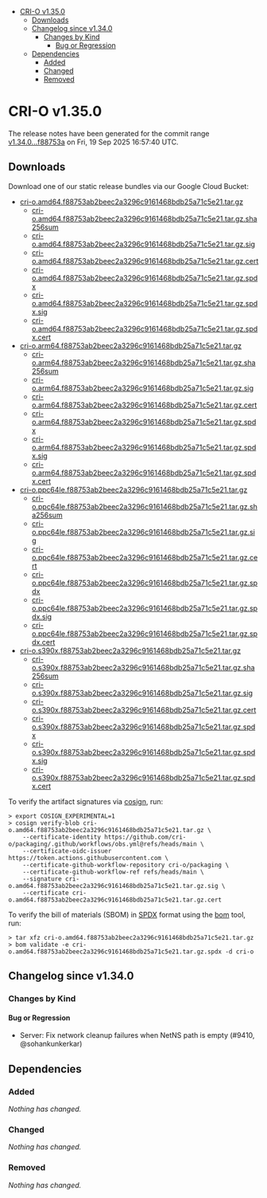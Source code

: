 - [CRI-O v1.35.0](#cri-o-v1350)
  - [Downloads](#downloads)
  - [Changelog since v1.34.0](#changelog-since-v1340)
    - [Changes by Kind](#changes-by-kind)
      - [Bug or Regression](#bug-or-regression)
  - [Dependencies](#dependencies)
    - [Added](#added)
    - [Changed](#changed)
    - [Removed](#removed)

# CRI-O v1.35.0

The release notes have been generated for the commit range
[v1.34.0...f88753a](https://github.com/cri-o/cri-o/compare/v1.34.0...v1.35.0) on Fri, 19 Sep 2025 16:57:40 UTC.

## Downloads

Download one of our static release bundles via our Google Cloud Bucket:

- [cri-o.amd64.f88753ab2beec2a3296c9161468bdb25a71c5e21.tar.gz](https://storage.googleapis.com/cri-o/artifacts/cri-o.amd64.f88753ab2beec2a3296c9161468bdb25a71c5e21.tar.gz)
  - [cri-o.amd64.f88753ab2beec2a3296c9161468bdb25a71c5e21.tar.gz.sha256sum](https://storage.googleapis.com/cri-o/artifacts/cri-o.amd64.f88753ab2beec2a3296c9161468bdb25a71c5e21.tar.gz.sha256sum)
  - [cri-o.amd64.f88753ab2beec2a3296c9161468bdb25a71c5e21.tar.gz.sig](https://storage.googleapis.com/cri-o/artifacts/cri-o.amd64.f88753ab2beec2a3296c9161468bdb25a71c5e21.tar.gz.sig)
  - [cri-o.amd64.f88753ab2beec2a3296c9161468bdb25a71c5e21.tar.gz.cert](https://storage.googleapis.com/cri-o/artifacts/cri-o.amd64.f88753ab2beec2a3296c9161468bdb25a71c5e21.tar.gz.cert)
  - [cri-o.amd64.f88753ab2beec2a3296c9161468bdb25a71c5e21.tar.gz.spdx](https://storage.googleapis.com/cri-o/artifacts/cri-o.amd64.f88753ab2beec2a3296c9161468bdb25a71c5e21.tar.gz.spdx)
  - [cri-o.amd64.f88753ab2beec2a3296c9161468bdb25a71c5e21.tar.gz.spdx.sig](https://storage.googleapis.com/cri-o/artifacts/cri-o.amd64.f88753ab2beec2a3296c9161468bdb25a71c5e21.tar.gz.spdx.sig)
  - [cri-o.amd64.f88753ab2beec2a3296c9161468bdb25a71c5e21.tar.gz.spdx.cert](https://storage.googleapis.com/cri-o/artifacts/cri-o.amd64.f88753ab2beec2a3296c9161468bdb25a71c5e21.tar.gz.spdx.cert)
- [cri-o.arm64.f88753ab2beec2a3296c9161468bdb25a71c5e21.tar.gz](https://storage.googleapis.com/cri-o/artifacts/cri-o.arm64.f88753ab2beec2a3296c9161468bdb25a71c5e21.tar.gz)
  - [cri-o.arm64.f88753ab2beec2a3296c9161468bdb25a71c5e21.tar.gz.sha256sum](https://storage.googleapis.com/cri-o/artifacts/cri-o.arm64.f88753ab2beec2a3296c9161468bdb25a71c5e21.tar.gz.sha256sum)
  - [cri-o.arm64.f88753ab2beec2a3296c9161468bdb25a71c5e21.tar.gz.sig](https://storage.googleapis.com/cri-o/artifacts/cri-o.arm64.f88753ab2beec2a3296c9161468bdb25a71c5e21.tar.gz.sig)
  - [cri-o.arm64.f88753ab2beec2a3296c9161468bdb25a71c5e21.tar.gz.cert](https://storage.googleapis.com/cri-o/artifacts/cri-o.arm64.f88753ab2beec2a3296c9161468bdb25a71c5e21.tar.gz.cert)
  - [cri-o.arm64.f88753ab2beec2a3296c9161468bdb25a71c5e21.tar.gz.spdx](https://storage.googleapis.com/cri-o/artifacts/cri-o.arm64.f88753ab2beec2a3296c9161468bdb25a71c5e21.tar.gz.spdx)
  - [cri-o.arm64.f88753ab2beec2a3296c9161468bdb25a71c5e21.tar.gz.spdx.sig](https://storage.googleapis.com/cri-o/artifacts/cri-o.arm64.f88753ab2beec2a3296c9161468bdb25a71c5e21.tar.gz.spdx.sig)
  - [cri-o.arm64.f88753ab2beec2a3296c9161468bdb25a71c5e21.tar.gz.spdx.cert](https://storage.googleapis.com/cri-o/artifacts/cri-o.arm64.f88753ab2beec2a3296c9161468bdb25a71c5e21.tar.gz.spdx.cert)
- [cri-o.ppc64le.f88753ab2beec2a3296c9161468bdb25a71c5e21.tar.gz](https://storage.googleapis.com/cri-o/artifacts/cri-o.ppc64le.f88753ab2beec2a3296c9161468bdb25a71c5e21.tar.gz)
  - [cri-o.ppc64le.f88753ab2beec2a3296c9161468bdb25a71c5e21.tar.gz.sha256sum](https://storage.googleapis.com/cri-o/artifacts/cri-o.ppc64le.f88753ab2beec2a3296c9161468bdb25a71c5e21.tar.gz.sha256sum)
  - [cri-o.ppc64le.f88753ab2beec2a3296c9161468bdb25a71c5e21.tar.gz.sig](https://storage.googleapis.com/cri-o/artifacts/cri-o.ppc64le.f88753ab2beec2a3296c9161468bdb25a71c5e21.tar.gz.sig)
  - [cri-o.ppc64le.f88753ab2beec2a3296c9161468bdb25a71c5e21.tar.gz.cert](https://storage.googleapis.com/cri-o/artifacts/cri-o.ppc64le.f88753ab2beec2a3296c9161468bdb25a71c5e21.tar.gz.cert)
  - [cri-o.ppc64le.f88753ab2beec2a3296c9161468bdb25a71c5e21.tar.gz.spdx](https://storage.googleapis.com/cri-o/artifacts/cri-o.ppc64le.f88753ab2beec2a3296c9161468bdb25a71c5e21.tar.gz.spdx)
  - [cri-o.ppc64le.f88753ab2beec2a3296c9161468bdb25a71c5e21.tar.gz.spdx.sig](https://storage.googleapis.com/cri-o/artifacts/cri-o.ppc64le.f88753ab2beec2a3296c9161468bdb25a71c5e21.tar.gz.spdx.sig)
  - [cri-o.ppc64le.f88753ab2beec2a3296c9161468bdb25a71c5e21.tar.gz.spdx.cert](https://storage.googleapis.com/cri-o/artifacts/cri-o.ppc64le.f88753ab2beec2a3296c9161468bdb25a71c5e21.tar.gz.spdx.cert)
- [cri-o.s390x.f88753ab2beec2a3296c9161468bdb25a71c5e21.tar.gz](https://storage.googleapis.com/cri-o/artifacts/cri-o.s390x.f88753ab2beec2a3296c9161468bdb25a71c5e21.tar.gz)
  - [cri-o.s390x.f88753ab2beec2a3296c9161468bdb25a71c5e21.tar.gz.sha256sum](https://storage.googleapis.com/cri-o/artifacts/cri-o.s390x.f88753ab2beec2a3296c9161468bdb25a71c5e21.tar.gz.sha256sum)
  - [cri-o.s390x.f88753ab2beec2a3296c9161468bdb25a71c5e21.tar.gz.sig](https://storage.googleapis.com/cri-o/artifacts/cri-o.s390x.f88753ab2beec2a3296c9161468bdb25a71c5e21.tar.gz.sig)
  - [cri-o.s390x.f88753ab2beec2a3296c9161468bdb25a71c5e21.tar.gz.cert](https://storage.googleapis.com/cri-o/artifacts/cri-o.s390x.f88753ab2beec2a3296c9161468bdb25a71c5e21.tar.gz.cert)
  - [cri-o.s390x.f88753ab2beec2a3296c9161468bdb25a71c5e21.tar.gz.spdx](https://storage.googleapis.com/cri-o/artifacts/cri-o.s390x.f88753ab2beec2a3296c9161468bdb25a71c5e21.tar.gz.spdx)
  - [cri-o.s390x.f88753ab2beec2a3296c9161468bdb25a71c5e21.tar.gz.spdx.sig](https://storage.googleapis.com/cri-o/artifacts/cri-o.s390x.f88753ab2beec2a3296c9161468bdb25a71c5e21.tar.gz.spdx.sig)
  - [cri-o.s390x.f88753ab2beec2a3296c9161468bdb25a71c5e21.tar.gz.spdx.cert](https://storage.googleapis.com/cri-o/artifacts/cri-o.s390x.f88753ab2beec2a3296c9161468bdb25a71c5e21.tar.gz.spdx.cert)

To verify the artifact signatures via [cosign](https://github.com/sigstore/cosign), run:

```console
> export COSIGN_EXPERIMENTAL=1
> cosign verify-blob cri-o.amd64.f88753ab2beec2a3296c9161468bdb25a71c5e21.tar.gz \
    --certificate-identity https://github.com/cri-o/packaging/.github/workflows/obs.yml@refs/heads/main \
    --certificate-oidc-issuer https://token.actions.githubusercontent.com \
    --certificate-github-workflow-repository cri-o/packaging \
    --certificate-github-workflow-ref refs/heads/main \
    --signature cri-o.amd64.f88753ab2beec2a3296c9161468bdb25a71c5e21.tar.gz.sig \
    --certificate cri-o.amd64.f88753ab2beec2a3296c9161468bdb25a71c5e21.tar.gz.cert
```

To verify the bill of materials (SBOM) in [SPDX](https://spdx.org) format using the [bom](https://sigs.k8s.io/bom) tool, run:

```console
> tar xfz cri-o.amd64.f88753ab2beec2a3296c9161468bdb25a71c5e21.tar.gz
> bom validate -e cri-o.amd64.f88753ab2beec2a3296c9161468bdb25a71c5e21.tar.gz.spdx -d cri-o
```

## Changelog since v1.34.0

### Changes by Kind

#### Bug or Regression
 - Server: Fix network cleanup failures when NetNS path is empty (#9410, @sohankunkerkar)

## Dependencies

### Added
_Nothing has changed._

### Changed
_Nothing has changed._

### Removed
_Nothing has changed._
